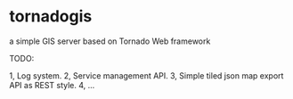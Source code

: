 # tornadogis
a simple GIS server based on Tornado Web framework



TODO:

1, Log system.
2, Service management API.
3, Simple tiled json map export API as REST style.
4, ...
